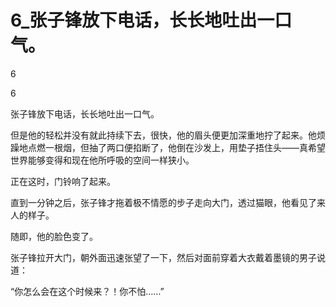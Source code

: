 # 6_张子锋放下电话，长长地吐出一口气。

6

6

张子锋放下电话，长长地吐出一口气。

但是他的轻松并没有就此持续下去，很快，他的眉头便更加深重地拧了起来。他烦躁地点燃一根烟，但抽了两口便掐断了，他倒在沙发上，用垫子捂住头——真希望世界能够变得和现在他所呼吸的空间一样狭小。

正在这时，门铃响了起来。

直到一分钟之后，张子锋才拖着极不情愿的步子走向大门，透过猫眼，他看见了来人的样子。

随即，他的脸色变了。

张子锋拉开大门，朝外面迅速张望了一下，然后对面前穿着大衣戴着墨镜的男子说道：

“你怎么会在这个时候来？！你不怕……”